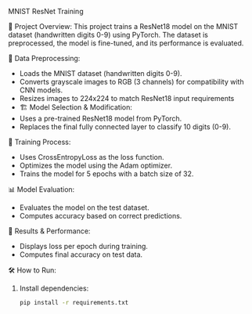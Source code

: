  MNIST ResNet Training

 📌 Project Overview:
This project trains a ResNet18 model on the MNIST dataset (handwritten digits 0-9) using PyTorch. The dataset is preprocessed, the model is fine-tuned, and its performance is evaluated.

 📝 Data Preprocessing:
- Loads the MNIST dataset (handwritten digits 0-9).
- Converts grayscale images to RGB (3 channels) for compatibility with CNN models.
- Resizes images to 224x224 to match ResNet18 input requirements
- 🏗️ Model Selection & Modification:
- Uses a pre-trained ResNet18 model from PyTorch.
- Replaces the final fully connected layer to classify 10 digits (0-9).

🎯 Training Process:
- Uses CrossEntropyLoss as the loss function.
- Optimizes the model using the Adam optimizer.
- Trains the model for 5 epochs with a batch size of 32.

📊 Model Evaluation:
- Evaluates the model on the test dataset.
- Computes accuracy based on correct predictions.

🚀 Results & Performance:
- Displays loss per epoch during training.
- Computes final accuracy on test data.

🛠️ How to Run:
1. Install dependencies:
   ```bash
   pip install -r requirements.txt
